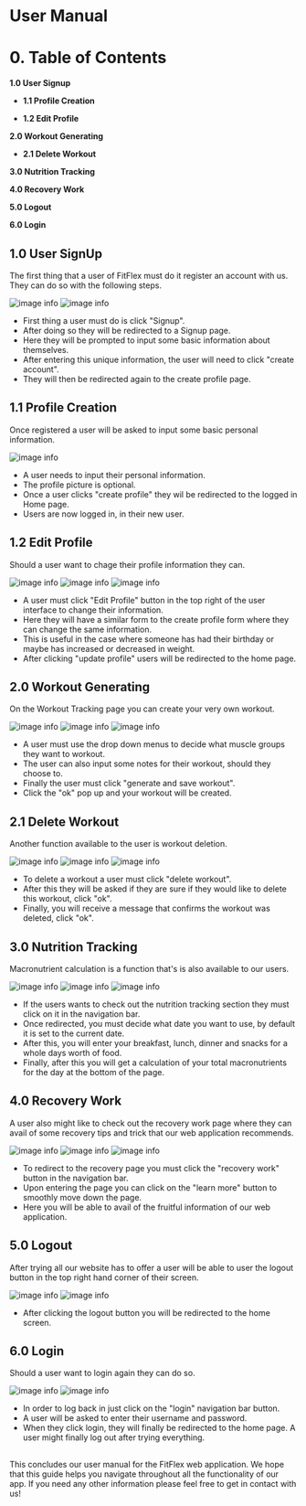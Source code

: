 # User Manual

# 0. Table of Contents
**1.0 User Signup**

- **1.1 Profile Creation**

- **1.2 Edit Profile**

**2.0 Workout Generating**

- **2.1 Delete Workout**

**3.0 Nutrition Tracking**

**4.0 Recovery Work**

**5.0 Logout**

**6.0 Login**


## 1.0 User SignUp
The first thing that a user of FitFlex must do it register an account with us. They can do so with the following steps.

![image info](user_manual/Images/Screenshot1.png)
![image info](user_manual/Images/Screenshot2.png)
- First thing a user must do is click "Signup".
- After doing so they will be redirected to a Signup page.
- Here they will be prompted to input some basic information about themselves.
- After entering this unique information, the user will need to click "create account".
- They will then be redirected again to the create profile page.

## 1.1 Profile Creation
Once registered a user will be asked to input some basic personal information.

![image info](user_manual/Images/Screenshot3.png)
- A user needs to input their personal information.
- The profile picture is optional.
- Once a user clicks "create profile" they wil be redirected to the logged in Home page.
- Users are now logged in, in their new user.

## 1.2 Edit Profile
Should a user want to chage their profile information they can.

![image info](user_manual/Images/Screenshot4.png)
![image info](user_manual/Images/Screenshot5.png)
![image info](user_manual/Images/Screenshot6.png)
- A user must click "Edit Profile" button in the top right of the user interface to change their information.
- Here they will have a similar form to the create profile form where they can change the same information.
- This is useful in the case where someone has had their birthday or maybe has increased or decreased in weight.
- After clicking "update profile" users will be redirected to the home page.

## 2.0 Workout Generating
On the Workout Tracking page you can create your very own workout.

![image info](user_manual/Images/Screenshot7.png)
![image info](user_manual/Images/Screenshot8.png)
![image info](user_manual/Images/Screenshot9.png)
- A user must use the drop down menus to decide what muscle groups they want to workout.
- The user can also input some notes for their workout, should they choose to.
- Finally the user must click "generate and save workout".
- Click the "ok" pop up and your workout will be created.

## 2.1 Delete Workout
Another function available to the user is workout deletion.

![image info](user_manual/Images/Screenshot10.png)
![image info](user_manual/Images/Screenshot11.png)
![image info](user_manual/Images/Screenshot12.png)
- To delete a workout a user must click "delete workout".
- After this they will be asked if they are sure if they would like to delete this workout, click "ok".
- Finally, you will receive a message that confirms the workout was deleted, click "ok".

## 3.0 Nutrition Tracking
Macronutrient calculation is a function that's is also available to our users.

![image info](user_manual/Images/Screenshot13.png)
![image info](user_manual/Images/Screenshot14.png)
![image info](user_manual/Images/Screenshot15.png)
- If the users wants to check out the nutrition tracking section they must click on it in the navigation bar.
- Once redirected, you must decide what date you want to use, by default it is set to the current date.
- After this, you will enter your breakfast, lunch, dinner and snacks for a whole days worth of food.
- Finally, after this you will get a calculation of your total macronutrients for the day at the bottom of the page.

## 4.0 Recovery Work
A user also might like to check out the recovery work page where they can avail of some recovery tips and trick that our web application recommends.

![image info](user_manual/Images/Screenshot16.png)
![image info](user_manual/Images/Screenshot17.png)
![image info](user_manual/Images/Screenshot18.png)
- To redirect to the recovery page you must click the "recovery work" button in the navigation bar.
- Upon entering the page you can click on the "learn more" button to smoothly move down the page.
- Here you will be able to avail of the fruitful information of our web application.

## 5.0 Logout
After trying all our website has to offer a user will be able to user the logout button in the top right hand corner of their screen.

![image info](user_manual/Images/Screenshot19.png)
![image info](user_manual/Images/Screenshot20.png)
- After clicking the logout button you will be redirected to the home screen.

## 6.0 Login
Should a user want to login again they can do so.

![image info](user_manual/Images/Screenshot21.png)
![image info](user_manual/Images/Screenshot22.png)
- In order to log back in just click on the "login" navigation bar button.
- A user will be asked to enter their username and password.
- When they click login, they will finally be redirected to the home page.
A user might finally log out after trying everything.

##
This concludes our user manual for the FitFlex web application. We hope that this guide helps you navigate throughout all the functionality of our app. If you need any other information please feel free to get in contact with us!

